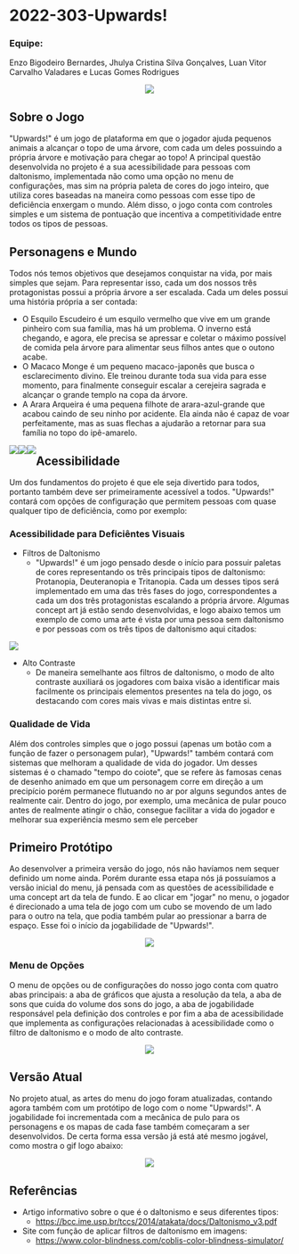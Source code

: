 # 2022-303-Upwards!

### Equipe:
<p>Enzo Bigodeiro Bernardes, Jhulya Cristina Silva Gonçalves, Luan Vitor Carvalho Valadares e Lucas Gomes Rodrigues</p>

<p align="center"><img src="https://github.com/TP-Coltec-UFMG/2022-303-NomeADefinir/blob/main/Imagens/Title.png"</p>

## Sobre o Jogo

"Upwards!" é um jogo de plataforma em que o jogador ajuda pequenos animais a alcançar o topo de uma árvore, com cada um deles possuindo a própria árvore e motivação para chegar ao topo! A principal questão desenvolvida no projeto é a sua acessibilidade para pessoas com daltonismo, implementada não como uma opção no menu de configurações, mas sim na própria paleta de cores do jogo inteiro, que utiliza cores baseadas na maneira como pessoas com esse tipo de deficiência enxergam o mundo. Além disso, o jogo conta com controles simples e um sistema de pontuação que incentiva a competitividade entre todos os tipos de pessoas.

## Personagens e Mundo
Todos nós temos objetivos que desejamos conquistar na vida, por mais simples que sejam. Para representar isso, cada um dos nossos três protagonistas possui a própria árvore a ser escalada. Cada um deles possui uma história própria a ser contada: 

- O Esquilo Escudeiro é um esquilo vermelho que vive em um grande pinheiro com sua família, mas há um problema. O inverno está chegando, e agora, ele precisa se apressar e coletar o máximo possível de comida pela árvore para alimentar seus filhos antes que o outono acabe.
- O Macaco Monge é um pequeno macaco-japonês que busca o esclarecimento divino. Ele treinou durante toda sua vida para esse momento, para finalmente conseguir escalar a cerejeira sagrada e alcançar o grande templo na copa da árvore. 
- A Arara Arqueira é uma pequena filhote de arara-azul-grande que acabou caindo de seu ninho por acidente. Ela ainda não é capaz de voar perfeitamente, mas as suas flechas a ajudarão a retornar para sua família no topo do ipê-amarelo.

<p ><img style="float:left;" src="https://github.com/TP-Coltec-UFMG/2022-303-Upwards/blob/main/Images/Monkey.png">
<p ><img style="float:left;" src="https://github.com/TP-Coltec-UFMG/2022-303-Upwards/blob/main/Images/Squirrel.png">
<p ><img style="float:left;" src="https://github.com/TP-Coltec-UFMG/2022-303-Upwards/blob/main/Images/Macaw.png">

	
## Acessibilidade
Um dos fundamentos do projeto é que ele seja divertido para todos, portanto também deve ser primeiramente acessível a todos. "Upwards!" contará com opções de configuração que permitem pessoas com quase qualquer tipo de deficiência, como por exemplo:

### Acessibilidade para Deficiêntes Visuais
- Filtros de Daltonismo
	- "Upwards!" é um jogo pensado desde o início para possuir paletas de cores representando os três principais tipos de daltonismo: Protanopia, Deuteranopia e Tritanopia. Cada um desses tipos será implementado em uma das três fases do jogo, correspondentes a cada um dos três protagonistas escalando a própria árvore. Algumas concept art já estão sendo desenvolvidas, e logo abaixo temos um exemplo de como uma arte é vista por uma pessoa sem daltonismo e por pessoas com os três tipos de daltonismo aqui citados:

<p><img src="https://github.com/TP-Coltec-UFMG/2022-303-Upwards/blob/main/Images/Sprites.png"></p>

- Alto Contraste
	- De maneira semelhante aos filtros de daltonismo, o modo de alto contraste auxiliará os jogadores com baixa visão a identificar mais facilmente os principais elementos presentes na tela do jogo, os destacando com cores mais vivas e mais distintas entre si.

### Qualidade de Vida
Além dos controles simples que o jogo possui (apenas um botão com a função de fazer o personagem pular), "Upwards!" também contará com sistemas que melhoram a qualidade de vida do jogador. Um desses sistemas é o chamado "tempo do coiote", que se refere às famosas cenas de desenho animado em que um personagem corre em direção a um precipício porém permanece flutuando no ar por alguns segundos antes de realmente cair. Dentro do jogo, por exemplo, uma mecânica de pular pouco antes de realmente atingir o chão, consegue facilitar a vida do jogador e melhorar sua experiência mesmo sem ele perceber

## Primeiro Protótipo
Ao desenvolver a primeira versão do jogo, nós não havíamos nem sequer definido um nome ainda. Porém durante essa etapa nós já possuíamos a versão inicial do menu, já pensada com as questões de acessibilidade e uma concept art da tela de fundo. E ao clicar em "jogar" no menu, o jogador é direcionado a uma tela de jogo com um cubo se movendo de um lado para o outro na tela, que podia também pular ao pressionar a barra de espaço. Esse foi o início da jogabilidade de "Upwards!".

<p align="center"><img src="https://github.com/TP-Coltec-UFMG/2022-303-NomeADefinir/blob/main/Imagens/menu1.png"</p>

### Menu de Opções
O menu de opções ou de configurações do nosso jogo conta com quatro abas principais: a aba de gráficos que ajusta a resolução da tela, a aba de sons que cuida do volume dos sons do jogo, a aba de jogabilidade responsável pela definição dos controles e por fim a aba de acessibilidade que implementa as configurações relacionadas à acessibilidade como o filtro de daltonismo e o modo de alto contraste.
	
<p align="center"><img src="https://github.com/TP-Coltec-UFMG/2022-303-NomeADefinir/blob/main/Imagens/menu2.png"></p>

## Versão Atual 
No projeto atual, as artes do menu do jogo foram atualizadas, contando agora também com um protótipo de logo com o nome "Upwards!". A jogabilidade foi incrementada com a mecânica de pulo para os personagens e os mapas de cada fase também começaram a ser desenvolvidos. De certa forma essa versão já está até mesmo jogável, como mostra o gif logo abaixo: 

<p align="center"><img src="https://github.com/TP-Coltec-UFMG/2022-303-NomeADefinir/blob/main/Imagens/Jogo.gif"></p>

## Referências
- Artigo informativo sobre o que é o daltonismo e seus diferentes tipos:
	- https://bcc.ime.usp.br/tccs/2014/atakata/docs/Daltonismo_v3.pdf
- Site com função de aplicar filtros de daltonismo em imagens:
	- https://www.color-blindness.com/coblis-color-blindness-simulator/
